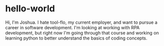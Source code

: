 # hello-world

Hi, I'm Joshua. I hate tool-flo, my current employer, and want to pursue a career in software development. I'm looking at working with RPA development, but right now I'm going through that course and working on learning python to better understand the basics of coding concepts.
